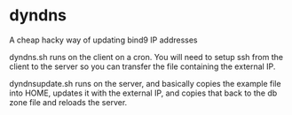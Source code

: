 # dyndns
A cheap hacky way of updating bind9 IP addresses

dyndns.sh runs on the client on a cron. You will need to setup ssh from the client to the server so you can transfer the file containing the external IP.

dyndnsupdate.sh runs on the server, and basically copies the example file into HOME, updates it with the external IP, and copies that back to the db zone file and reloads the server. 
